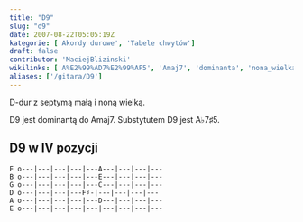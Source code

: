 ```yaml
---
title: "D9"
slug: "d9"
date: 2007-08-22T05:05:19Z
kategorie: ['Akordy durowe', 'Tabele chwytów']
draft: false
contributor: 'MaciejBlizinski'
wikilinks: ['A%E2%99%AD7%E2%99%AF5', 'Amaj7', 'dominanta', 'nona_wielka', 'septyma_ma%C5%82a']
aliases: ['/gitara/D9']
---
```

D-dur z septymą małą<!-- link nie odnosił się do niczego: 'D9' ('content/parked/tabele-chwytow/D9.md') links to 'septyma_mała' ('content/parked/tabele-chwytow/septyma_mała.md') and that does not exist --> i noną
wielką<!-- link nie odnosił się do niczego: 'D9' ('content/parked/tabele-chwytow/D9.md') links to 'nona_wielka' ('content/parked/tabele-chwytow/nona_wielka.md') and that does not exist -->.

D9 jest dominantą<!-- link nie odnosił się do niczego: 'D9' ('content/parked/tabele-chwytow/D9.md') links to 'dominanta' ('content/parked/tabele-chwytow/dominanta.md') and that does not exist --> do Amaj7<!-- link nie odnosił się do niczego: 'D9' ('content/parked/tabele-chwytow/D9.md') links to 'Amaj7' ('content/parked/tabele-chwytow/Amaj7.md') and that does not exist -->.
Substytutem D9 jest A♭7♯5<!-- link nie odnosił się do niczego: 'D9' ('content/parked/tabele-chwytow/D9.md') links to 'A♭7♯5' ('content/parked/tabele-chwytow/A♭7♯5.md') and that does not exist -->.

## D9 w IV pozycji


```
E o---|---|---|---|---A---|---|---|---
B o---|---|---|---|---E---|---|---|---
G o---|---|---|---|---C---|---|---|---
D o---|---|---|---F♯-|---|---|---|---
A o---|---|---|---|---D---|---|---|---
E o---|---|---|---|---|---|---|---|---
```



